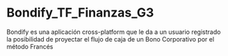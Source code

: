 # Bondify_TF_Finanzas_G3
Bondify es una aplicación cross-platform que le da a un usuario registrado la posibilidad de proyectar el flujo de caja de un Bono Corporativo por el método Francés
